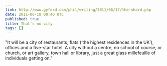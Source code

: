 ```yaml
---
link: http://www.gyford.com/phil/writing/2011/06/17/the-shard.php
date: 2011-06-18 00:40 UTC
published: true
title: That's no city
tags: []
---
```


"It will be a city of restaurants, flats (‘the highest residences in the UK’), offices and a five-star hotel. A city without a centre, no school of course, or church, or art gallery, town hall or library, just a great glass millefeuille of individuals getting on."
